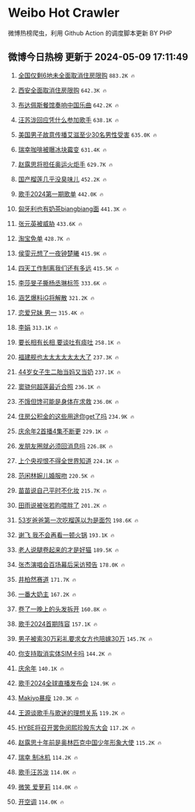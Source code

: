 # Weibo Hot Crawler 



微博热榜爬虫，利用 Github Action 的调度脚本更新 BY PHP 


## 微博今日热榜 更新于 2024-05-09 17:11:49 
1. [全国仅剩6地未全面取消住房限购](https://s.weibo.com/weibo?q=%23%E5%85%A8%E5%9B%BD%E4%BB%85%E5%89%A96%E5%9C%B0%E6%9C%AA%E5%85%A8%E9%9D%A2%E5%8F%96%E6%B6%88%E4%BD%8F%E6%88%BF%E9%99%90%E8%B4%AD%23&t=31&band_rank=1&Refer=top) `883.2K 🔥` 

1. [西安全面取消住房限购](https://s.weibo.com/weibo?q=%23%E8%A5%BF%E5%AE%89%E5%85%A8%E9%9D%A2%E5%8F%96%E6%B6%88%E4%BD%8F%E6%88%BF%E9%99%90%E8%B4%AD%23&t=31&band_rank=2&Refer=top) `642.3K 🔥` 

1. [布达佩斯餐馆奏响中国乐曲](https://s.weibo.com/weibo?q=%23%E5%B8%83%E8%BE%BE%E4%BD%A9%E6%96%AF%E9%A4%90%E9%A6%86%E5%A5%8F%E5%93%8D%E4%B8%AD%E5%9B%BD%E4%B9%90%E6%9B%B2%23&t=31&band_rank=3&Refer=top) `642.2K 🔥` 

1. [汪苏泷回应凭什么参加歌手](https://s.weibo.com/weibo?q=%23%E6%B1%AA%E8%8B%8F%E6%B3%B7%E5%9B%9E%E5%BA%94%E5%87%AD%E4%BB%80%E4%B9%88%E5%8F%82%E5%8A%A0%E6%AD%8C%E6%89%8B%23&t=31&band_rank=4&Refer=top) `638.1K 🔥` 

1. [美国男子故意传播艾滋至少30名男性受害](https://s.weibo.com/weibo?q=%23%E7%BE%8E%E5%9B%BD%E7%94%B7%E5%AD%90%E6%95%85%E6%84%8F%E4%BC%A0%E6%92%AD%E8%89%BE%E6%BB%8B%E8%87%B3%E5%B0%9130%E5%90%8D%E7%94%B7%E6%80%A7%E5%8F%97%E5%AE%B3%23&t=31&band_rank=5&Refer=top) `635.0K 🔥` 

1. [瑞幸咖啡被曝冰块霉变](https://s.weibo.com/weibo?q=%23%E7%91%9E%E5%B9%B8%E5%92%96%E5%95%A1%E8%A2%AB%E6%9B%9D%E5%86%B0%E5%9D%97%E9%9C%89%E5%8F%98%23&t=31&band_rank=6&Refer=top) `631.4K 🔥` 

1. [赵露思将担任奥运火炬手](https://s.weibo.com/weibo?q=%23%E8%B5%B5%E9%9C%B2%E6%80%9D%E5%B0%86%E6%8B%85%E4%BB%BB%E5%A5%A5%E8%BF%90%E7%81%AB%E7%82%AC%E6%89%8B%23&t=31&band_rank=7&Refer=top) `629.7K 🔥` 

1. [国产榴莲几乎没臭味儿](https://s.weibo.com/weibo?q=%23%E5%9B%BD%E4%BA%A7%E6%A6%B4%E8%8E%B2%E5%87%A0%E4%B9%8E%E6%B2%A1%E8%87%AD%E5%91%B3%E5%84%BF%23&t=31&band_rank=8&Refer=top) `452.2K 🔥` 

1. [歌手2024第一期歌单](https://s.weibo.com/weibo?q=%23%E6%AD%8C%E6%89%8B2024%E7%AC%AC%E4%B8%80%E6%9C%9F%E6%AD%8C%E5%8D%95%23&t=31&band_rank=9&Refer=top) `442.0K 🔥` 

1. [匈牙利也有奶茶biangbiang面](https://s.weibo.com/weibo?q=%E5%8C%88%E7%89%99%E5%88%A9%E4%B9%9F%E6%9C%89%E5%A5%B6%E8%8C%B6biangbiang%E9%9D%A2&t=31&band_rank=10&Refer=top) `441.3K 🔥` 

1. [张元英被威胁](https://s.weibo.com/weibo?q=%23%E5%BC%A0%E5%85%83%E8%8B%B1%E8%A2%AB%E5%A8%81%E8%83%81%23&t=31&band_rank=11&Refer=top) `433.6K 🔥` 

1. [淘宝免单](https://s.weibo.com/weibo?q=%E6%B7%98%E5%AE%9D%E5%85%8D%E5%8D%95&t=31&band_rank=12&Refer=top) `428.7K 🔥` 

1. [侯雯元想了一夜钟楚曦](https://s.weibo.com/weibo?q=%23%E4%BE%AF%E9%9B%AF%E5%85%83%E6%83%B3%E4%BA%86%E4%B8%80%E5%A4%9C%E9%92%9F%E6%A5%9A%E6%9B%A6%23&t=31&band_rank=13&Refer=top) `415.9K 🔥` 

1. [四天工作制离我们还有多远](https://s.weibo.com/weibo?q=%23%E5%9B%9B%E5%A4%A9%E5%B7%A5%E4%BD%9C%E5%88%B6%E7%A6%BB%E6%88%91%E4%BB%AC%E8%BF%98%E6%9C%89%E5%A4%9A%E8%BF%9C%23&t=31&band_rank=14&Refer=top) `415.5K 🔥` 

1. [李莎旻子撕杨丞琳标签](https://s.weibo.com/weibo?q=%23%E6%9D%8E%E8%8E%8E%E6%97%BB%E5%AD%90%E6%92%95%E6%9D%A8%E4%B8%9E%E7%90%B3%E6%A0%87%E7%AD%BE%23&t=31&band_rank=15&Refer=top) `333.6K 🔥` 

1. [涵艺爆料iG将解散](https://s.weibo.com/weibo?q=%23%E6%B6%B5%E8%89%BA%E7%88%86%E6%96%99iG%E5%B0%86%E8%A7%A3%E6%95%A3%23&t=31&band_rank=16&Refer=top) `321.2K 🔥` 

1. [恋爱兄妹 男一](https://s.weibo.com/weibo?q=%E6%81%8B%E7%88%B1%E5%85%84%E5%A6%B9%20%E7%94%B7%E4%B8%80&t=31&band_rank=17&Refer=top) `315.4K 🔥` 

1. [李娟](https://s.weibo.com/weibo?q=%E6%9D%8E%E5%A8%9F&t=31&band_rank=18&Refer=top) `313.1K 🔥` 

1. [要长相有长相 要谈吐有痰吐](https://s.weibo.com/weibo?q=%E8%A6%81%E9%95%BF%E7%9B%B8%E6%9C%89%E9%95%BF%E7%9B%B8%20%E8%A6%81%E8%B0%88%E5%90%90%E6%9C%89%E7%97%B0%E5%90%90&t=31&band_rank=19&Refer=top) `258.1K 🔥` 

1. [福建舰也太太太太太太大了](https://s.weibo.com/weibo?q=%23%E7%A6%8F%E5%BB%BA%E8%88%B0%E4%B9%9F%E5%A4%AA%E5%A4%AA%E5%A4%AA%E5%A4%AA%E5%A4%AA%E5%A4%AA%E5%A4%A7%E4%BA%86%23&t=31&band_rank=20&Refer=top) `237.3K 🔥` 

1. [44岁女子生二胎当妈又当奶](https://s.weibo.com/weibo?q=%2344%E5%B2%81%E5%A5%B3%E5%AD%90%E7%94%9F%E4%BA%8C%E8%83%8E%E5%BD%93%E5%A6%88%E5%8F%88%E5%BD%93%E5%A5%B6%23&t=31&band_rank=21&Refer=top) `237.1K 🔥` 

1. [窦骁何超莲最近合照](https://s.weibo.com/weibo?q=%23%E7%AA%A6%E9%AA%81%E4%BD%95%E8%B6%85%E8%8E%B2%E6%9C%80%E8%BF%91%E5%90%88%E7%85%A7%23&t=31&band_rank=22&Refer=top) `236.1K 🔥` 

1. [不饿但馋可能是身体在求救](https://s.weibo.com/weibo?q=%23%E4%B8%8D%E9%A5%BF%E4%BD%86%E9%A6%8B%E5%8F%AF%E8%83%BD%E6%98%AF%E8%BA%AB%E4%BD%93%E5%9C%A8%E6%B1%82%E6%95%91%23&t=31&band_rank=23&Refer=top) `236.0K 🔥` 

1. [住房公积金的这些用途你get了吗](https://s.weibo.com/weibo?q=%23%E4%BD%8F%E6%88%BF%E5%85%AC%E7%A7%AF%E9%87%91%E7%9A%84%E8%BF%99%E4%BA%9B%E7%94%A8%E9%80%94%E4%BD%A0get%E4%BA%86%E5%90%97%23&t=31&band_rank=24&Refer=top) `234.9K 🔥` 

1. [庆余年2首播4集不断更](https://s.weibo.com/weibo?q=%23%E5%BA%86%E4%BD%99%E5%B9%B42%E9%A6%96%E6%92%AD4%E9%9B%86%E4%B8%8D%E6%96%AD%E6%9B%B4%23&t=31&band_rank=25&Refer=top) `229.1K 🔥` 

1. [发朋友圈就必须回消息吗](https://s.weibo.com/weibo?q=%23%E5%8F%91%E6%9C%8B%E5%8F%8B%E5%9C%88%E5%B0%B1%E5%BF%85%E9%A1%BB%E5%9B%9E%E6%B6%88%E6%81%AF%E5%90%97%23&t=31&band_rank=26&Refer=top) `226.8K 🔥` 

1. [上个央视恨不得全世界知道](https://s.weibo.com/weibo?q=%23%E4%B8%8A%E4%B8%AA%E5%A4%AE%E8%A7%86%E6%81%A8%E4%B8%8D%E5%BE%97%E5%85%A8%E4%B8%96%E7%95%8C%E7%9F%A5%E9%81%93%23&t=31&band_rank=27&Refer=top) `224.1K 🔥` 

1. [范闲林婉儿婚服吻](https://s.weibo.com/weibo?q=%23%E8%8C%83%E9%97%B2%E6%9E%97%E5%A9%89%E5%84%BF%E5%A9%9A%E6%9C%8D%E5%90%BB%23&t=31&band_rank=28&Refer=top) `220.5K 🔥` 

1. [苗苗说自己平时不化妆](https://s.weibo.com/weibo?q=%23%E8%8B%97%E8%8B%97%E8%AF%B4%E8%87%AA%E5%B7%B1%E5%B9%B3%E6%97%B6%E4%B8%8D%E5%8C%96%E5%A6%86%23&t=31&band_rank=29&Refer=top) `215.7K 🔥` 

1. [田雨说被张若昀喂胖了](https://s.weibo.com/weibo?q=%23%E7%94%B0%E9%9B%A8%E8%AF%B4%E8%A2%AB%E5%BC%A0%E8%8B%A5%E6%98%80%E5%96%82%E8%83%96%E4%BA%86%23&t=31&band_rank=30&Refer=top) `201.2K 🔥` 

1. [53岁爸爸第一次吃榴莲以为是面包](https://s.weibo.com/weibo?q=%2353%E5%B2%81%E7%88%B8%E7%88%B8%E7%AC%AC%E4%B8%80%E6%AC%A1%E5%90%83%E6%A6%B4%E8%8E%B2%E4%BB%A5%E4%B8%BA%E6%98%AF%E9%9D%A2%E5%8C%85%23&t=31&band_rank=31&Refer=top) `198.6K 🔥` 

1. [谢飞 我不会再看一顿火锅](https://s.weibo.com/weibo?q=%E8%B0%A2%E9%A3%9E%20%E6%88%91%E4%B8%8D%E4%BC%9A%E5%86%8D%E7%9C%8B%E4%B8%80%E9%A1%BF%E7%81%AB%E9%94%85&t=31&band_rank=32&Refer=top) `193.1K 🔥` 

1. [老人说腿卷起来的才是好猫](https://s.weibo.com/weibo?q=%E8%80%81%E4%BA%BA%E8%AF%B4%E8%85%BF%E5%8D%B7%E8%B5%B7%E6%9D%A5%E7%9A%84%E6%89%8D%E6%98%AF%E5%A5%BD%E7%8C%AB&t=31&band_rank=33&Refer=top) `189.5K 🔥` 

1. [张杰演唱会百场幕后采访预告](https://s.weibo.com/weibo?q=%23%E5%BC%A0%E6%9D%B0%E6%BC%94%E5%94%B1%E4%BC%9A%E7%99%BE%E5%9C%BA%E5%B9%95%E5%90%8E%E9%87%87%E8%AE%BF%E9%A2%84%E5%91%8A%23&t=31&band_rank=34&Refer=top) `178.0K 🔥` 

1. [井柏然赛道](https://s.weibo.com/weibo?q=%E4%BA%95%E6%9F%8F%E7%84%B6%E8%B5%9B%E9%81%93&t=31&band_rank=35&Refer=top) `171.7K 🔥` 

1. [一番大奶主](https://s.weibo.com/weibo?q=%E4%B8%80%E7%95%AA%E5%A4%A7%E5%A5%B6%E4%B8%BB&t=31&band_rank=36&Refer=top) `167.2K 🔥` 

1. [卷了一晚上的头发拆开](https://s.weibo.com/weibo?q=%E5%8D%B7%E4%BA%86%E4%B8%80%E6%99%9A%E4%B8%8A%E7%9A%84%E5%A4%B4%E5%8F%91%E6%8B%86%E5%BC%80&t=31&band_rank=37&Refer=top) `160.8K 🔥` 

1. [歌手2024首期阵容](https://s.weibo.com/weibo?q=%23%E6%AD%8C%E6%89%8B2024%E9%A6%96%E6%9C%9F%E9%98%B5%E5%AE%B9%23&t=31&band_rank=38&Refer=top) `157.1K 🔥` 

1. [男子被索30万彩礼要求女方也陪嫁30万](https://s.weibo.com/weibo?q=%23%E7%94%B7%E5%AD%90%E8%A2%AB%E7%B4%A230%E4%B8%87%E5%BD%A9%E7%A4%BC%E8%A6%81%E6%B1%82%E5%A5%B3%E6%96%B9%E4%B9%9F%E9%99%AA%E5%AB%8130%E4%B8%87%23&t=31&band_rank=39&Refer=top) `145.7K 🔥` 

1. [你支持取消实体SIM卡吗](https://s.weibo.com/weibo?q=%23%E4%BD%A0%E6%94%AF%E6%8C%81%E5%8F%96%E6%B6%88%E5%AE%9E%E4%BD%93SIM%E5%8D%A1%E5%90%97%23&t=31&band_rank=40&Refer=top) `144.2K 🔥` 

1. [庆余年](https://s.weibo.com/weibo?q=%E5%BA%86%E4%BD%99%E5%B9%B4&t=31&band_rank=41&Refer=top) `140.1K 🔥` 

1. [歌手2024全球直播发布会](https://s.weibo.com/weibo?q=%E6%AD%8C%E6%89%8B2024%E5%85%A8%E7%90%83%E7%9B%B4%E6%92%AD%E5%8F%91%E5%B8%83%E4%BC%9A&t=31&band_rank=42&Refer=top) `124.9K 🔥` 

1. [Makiyo暴瘦](https://s.weibo.com/weibo?q=%23Makiyo%E6%9A%B4%E7%98%A6%23&t=31&band_rank=43&Refer=top) `120.3K 🔥` 

1. [王源谈歌手与歌迷的理想关系](https://s.weibo.com/weibo?q=%23%E7%8E%8B%E6%BA%90%E8%B0%88%E6%AD%8C%E6%89%8B%E4%B8%8E%E6%AD%8C%E8%BF%B7%E7%9A%84%E7%90%86%E6%83%B3%E5%85%B3%E7%B3%BB%23&t=31&band_rank=44&Refer=top) `119.2K 🔥` 

1. [HYBE将召开罢免闵熙珍股东大会](https://s.weibo.com/weibo?q=%23HYBE%E5%B0%86%E5%8F%AC%E5%BC%80%E7%BD%A2%E5%85%8D%E9%97%B5%E7%86%99%E7%8F%8D%E8%82%A1%E4%B8%9C%E5%A4%A7%E4%BC%9A%23&t=31&band_rank=45&Refer=top) `117.2K 🔥` 

1. [赵露思十年前是奥林匹克中国少年形象大使](https://s.weibo.com/weibo?q=%23%E8%B5%B5%E9%9C%B2%E6%80%9D%E5%8D%81%E5%B9%B4%E5%89%8D%E6%98%AF%E5%A5%A5%E6%9E%97%E5%8C%B9%E5%85%8B%E4%B8%AD%E5%9B%BD%E5%B0%91%E5%B9%B4%E5%BD%A2%E8%B1%A1%E5%A4%A7%E4%BD%BF%23&t=31&band_rank=46&Refer=top) `115.2K 🔥` 

1. [瑞幸 制冰机](https://s.weibo.com/weibo?q=%E7%91%9E%E5%B9%B8%20%E5%88%B6%E5%86%B0%E6%9C%BA&t=31&band_rank=47&Refer=top) `114.2K 🔥` 

1. [歌手汪苏泷](https://s.weibo.com/weibo?q=%E6%AD%8C%E6%89%8B%E6%B1%AA%E8%8B%8F%E6%B3%B7&t=31&band_rank=48&Refer=top) `114.0K 🔥` 

1. [微笑 爱萝莉](https://s.weibo.com/weibo?q=%E5%BE%AE%E7%AC%91%20%E7%88%B1%E8%90%9D%E8%8E%89&t=31&band_rank=49&Refer=top) `114.0K 🔥` 

1. [开空调](https://s.weibo.com/weibo?q=%E5%BC%80%E7%A9%BA%E8%B0%83&t=31&band_rank=50&Refer=top) `114.0K 🔥` 

